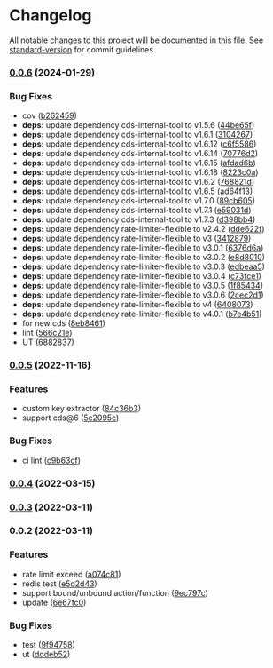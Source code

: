 # Changelog

All notable changes to this project will be documented in this file. See [standard-version](https://github.com/conventional-changelog/standard-version) for commit guidelines.

### [0.0.6](https://github.com/Soontao/cds-rate-limit/compare/v0.0.5...v0.0.6) (2024-01-29)


### Bug Fixes

* cov ([b262459](https://github.com/Soontao/cds-rate-limit/commit/b262459c7f12b3b1b9d8307e9246ea10d5c7f2af))
* **deps:** update dependency cds-internal-tool to v1.5.6 ([44be65f](https://github.com/Soontao/cds-rate-limit/commit/44be65fd1a095cb1a8e999a5f5a7e711451b8e1f))
* **deps:** update dependency cds-internal-tool to v1.6.1 ([3104267](https://github.com/Soontao/cds-rate-limit/commit/31042679e7380239467d97b8b972db0f5f630b04))
* **deps:** update dependency cds-internal-tool to v1.6.12 ([c6f5586](https://github.com/Soontao/cds-rate-limit/commit/c6f5586e1d88c62660882cc87ffe0cf90af4ce99))
* **deps:** update dependency cds-internal-tool to v1.6.14 ([70776d2](https://github.com/Soontao/cds-rate-limit/commit/70776d21d6c8fc4347f6dd245f7419bf482d6143))
* **deps:** update dependency cds-internal-tool to v1.6.15 ([afdad6b](https://github.com/Soontao/cds-rate-limit/commit/afdad6b75cbf75e91e6ce0e108daa156128fa84e))
* **deps:** update dependency cds-internal-tool to v1.6.18 ([8223c0a](https://github.com/Soontao/cds-rate-limit/commit/8223c0ae3aaf21f813e024976de1e0ad121d5d03))
* **deps:** update dependency cds-internal-tool to v1.6.2 ([768821d](https://github.com/Soontao/cds-rate-limit/commit/768821ded8a2eee922d590d2f6801b11e2c7c71a))
* **deps:** update dependency cds-internal-tool to v1.6.5 ([ad64f13](https://github.com/Soontao/cds-rate-limit/commit/ad64f132017c4bd16632bc4f466e084b345ee835))
* **deps:** update dependency cds-internal-tool to v1.7.0 ([89cb605](https://github.com/Soontao/cds-rate-limit/commit/89cb605bf3cef7427043fc55a3721c3c2fdafdf3))
* **deps:** update dependency cds-internal-tool to v1.7.1 ([e59031d](https://github.com/Soontao/cds-rate-limit/commit/e59031d463edc67a462b7875af07085b4240cc80))
* **deps:** update dependency cds-internal-tool to v1.7.3 ([d398bb4](https://github.com/Soontao/cds-rate-limit/commit/d398bb4ddd26a85927759b1bb7d82e8c65341ba4))
* **deps:** update dependency rate-limiter-flexible to v2.4.2 ([dde622f](https://github.com/Soontao/cds-rate-limit/commit/dde622f0b88d347df24eaca82300fa4fd9165636))
* **deps:** update dependency rate-limiter-flexible to v3 ([3412879](https://github.com/Soontao/cds-rate-limit/commit/3412879c33cab4b023d9fb9b044bcb52d06edfbe))
* **deps:** update dependency rate-limiter-flexible to v3.0.1 ([6376d6a](https://github.com/Soontao/cds-rate-limit/commit/6376d6a6934b48241ac683b714f24ef7a71aea4d))
* **deps:** update dependency rate-limiter-flexible to v3.0.2 ([e8d8010](https://github.com/Soontao/cds-rate-limit/commit/e8d80102ae24882803fba900439bf8642dfa76eb))
* **deps:** update dependency rate-limiter-flexible to v3.0.3 ([edbeaa5](https://github.com/Soontao/cds-rate-limit/commit/edbeaa55db9eba0228f9299e06079de7d6b7a428))
* **deps:** update dependency rate-limiter-flexible to v3.0.4 ([c73fce1](https://github.com/Soontao/cds-rate-limit/commit/c73fce1bbf02ec2b6a8022cd53157d4082134841))
* **deps:** update dependency rate-limiter-flexible to v3.0.5 ([1f85434](https://github.com/Soontao/cds-rate-limit/commit/1f854340adf2cd91dc4dfa21d75ca30d0a7f6ae4))
* **deps:** update dependency rate-limiter-flexible to v3.0.6 ([2cec2d1](https://github.com/Soontao/cds-rate-limit/commit/2cec2d190a8f4cf14012eb94ad8e34c14df5576d))
* **deps:** update dependency rate-limiter-flexible to v4 ([6408073](https://github.com/Soontao/cds-rate-limit/commit/64080739d5563f92bf61230831f1e33f5f2ab429))
* **deps:** update dependency rate-limiter-flexible to v4.0.1 ([b7e4b51](https://github.com/Soontao/cds-rate-limit/commit/b7e4b51925c4636c0e644a022e3123fca95be32d))
* for new cds ([8eb8461](https://github.com/Soontao/cds-rate-limit/commit/8eb846182804695c43719b6cb135da3f8a6c0d08))
* lint ([566c21e](https://github.com/Soontao/cds-rate-limit/commit/566c21e0fdf1231f1d74abede2e7cb1d8d8b9ccb))
* UT ([6882837](https://github.com/Soontao/cds-rate-limit/commit/6882837ba2b53af82e285bb89ac9850c48a686bb))

### [0.0.5](https://github.com/Soontao/cds-rate-limit/compare/v0.0.4...v0.0.5) (2022-11-16)


### Features

* custom key extractor ([84c36b3](https://github.com/Soontao/cds-rate-limit/commit/84c36b3157daebab77509e280efcf3d3e68ecc7e))
* support cds@6 ([5c2095c](https://github.com/Soontao/cds-rate-limit/commit/5c2095c6e91a8def6b4c9e5bae6acc6f75dc7f13))


### Bug Fixes

* ci lint ([c9b63cf](https://github.com/Soontao/cds-rate-limit/commit/c9b63cfa6aedddac2c0c827f02ee830d4ea0f400))

### [0.0.4](https://github.com/Soontao/cds-rate-limit/compare/v0.0.3...v0.0.4) (2022-03-15)

### [0.0.3](https://github.com/Soontao/cds-rate-limit/compare/v0.0.2...v0.0.3) (2022-03-11)

### 0.0.2 (2022-03-11)


### Features

*  rate limit exceed ([a074c81](https://github.com/Soontao/cds-rate-limit/commit/a074c81d52266f083306b026ff82e7e01d15d76c))
* redis test ([e5d2d43](https://github.com/Soontao/cds-rate-limit/commit/e5d2d4397e8022286192fbfa79f419af0f4f75ce))
* support bound/unbound action/function ([9ec797c](https://github.com/Soontao/cds-rate-limit/commit/9ec797c4a1b36dd48ff9932934bb953808bdf7bc))
* update ([6e67fc0](https://github.com/Soontao/cds-rate-limit/commit/6e67fc0ce37011e482d39f68f9143e880a2906ae))


### Bug Fixes

* test ([9f94758](https://github.com/Soontao/cds-rate-limit/commit/9f94758638b6c5be9c97662b86cf28cb7a21408f))
* ut ([dddeb52](https://github.com/Soontao/cds-rate-limit/commit/dddeb52f9b6533f98ef79c649df37c6071485996))
